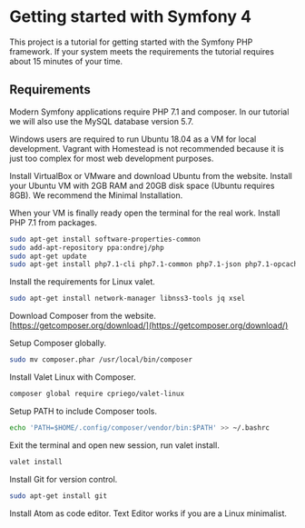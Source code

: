 # Getting started with Symfony 4
This project is a tutorial for getting started with the Symfony PHP framework. If your system meets the requirements the tutorial requires about 15 minutes of your time.

## Requirements

Modern Symfony applications require PHP 7.1 and composer. In our tutorial we will also use the MySQL database version 5.7.

Windows users are required to run Ubuntu 18.04 as a VM for local development. Vagrant with Homestead is not recommended because it is just too complex for most web development purposes. 

Install VirtualBox or VMware and download Ubuntu from the website. Install your Ubuntu VM with 2GB RAM and 20GB disk space (Ubuntu requires 8GB). We recommend the Minimal Installation.

When your VM is finally ready open the terminal for the real work. Install PHP 7.1 from packages.  
```sh
sudo apt-get install software-properties-common  
sudo add-apt-repository ppa:ondrej/php  
sudo apt-get update  
sudo apt-get install php7.1-cli php7.1-common php7.1-json php7.1-opcache php7.1-curl php7.1-mysql php7.1-mbstring php7.1-mcrypt php7.1-xml php7.1-zip php7.1-fpm
```

Install the requirements for Linux valet.
```sh
sudo apt-get install network-manager libnss3-tools jq xsel
```

Download Composer from the website.
[https://getcomposer.org/download/](https://getcomposer.org/download/)

Setup Composer globally.  
```sh
sudo mv composer.phar /usr/local/bin/composer
```

Install Valet Linux with Composer.
```sh
composer global require cpriego/valet-linux
```

Setup PATH to include Composer tools.  
```sh
echo 'PATH=$HOME/.config/composer/vendor/bin:$PATH' >> ~/.bashrc
```

Exit the terminal and open new session, run valet install.  
```sh
valet install
```

Install Git for version control.  
```sh
sudo apt-get install git
```

Install Atom as code editor. Text Editor works if you are a Linux minimalist.


